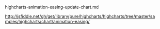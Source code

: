 
highcharts-animation-easing-update-chart.md

http://jsfiddle.net/gh/get/library/pure/highcharts/highcharts/tree/master/samples/highcharts/chart/animation-easing/



<script>
/**
 * Easing function from https://github.com/danro/easing-js/blob/master/easing.js
 */
Math.easeOutBounce = function (pos) {
    if ((pos) < (1 / 2.75)) {
        return (7.5625 * pos * pos);
    }
    if (pos < (2 / 2.75)) {
        return (7.5625 * (pos -= (1.5 / 2.75)) * pos + 0.75);
    }
    if (pos < (2.5 / 2.75)) {
        return (7.5625 * (pos -= (2.25 / 2.75)) * pos + 0.9375);
    }
    return (7.5625 * (pos -= (2.625 / 2.75)) * pos + 0.984375);
};



var chart = Highcharts.chart('container', {

    chart: {
        animation: {
            duration: 1500,
            easing: 'easeOutBounce'
        }
    },

    xAxis: {
        categories: ['Jan', 'Feb', 'Mar', 'Apr', 'May', 'Jun', 'Jul', 'Aug', 'Sep', 'Oct', 'Nov', 'Dec']
    },

    series: [{
        data: [29.9, 71.5, 106.4, 129.2, 144.0, 176.0, 135.6, 148.5, 216.4, 194.1, 95.6, 54.4]
    }]

});

var i = 1;
$('#update').click(function () {
    chart.series[0].data[0].update(i % 2 ? 200 : 0);
    i += 1;
});

</script>